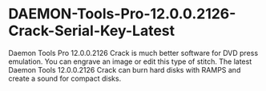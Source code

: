 # DAEMON-Tools-Pro-12.0.0.2126-Crack-Serial-Key-Latest
Daemon Tools Pro 12.0.0.2126 Crack is much better software for DVD press emulation. You can engrave an image or edit this type of stitch. The latest Daemon Tools 12.0.0.2126 Crack can burn hard disks with RAMPS and create a sound for compact disks. 

